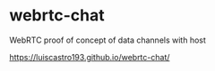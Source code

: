 # webrtc-chat
WebRTC proof of concept of data channels with host

https://luiscastro193.github.io/webrtc-chat/
